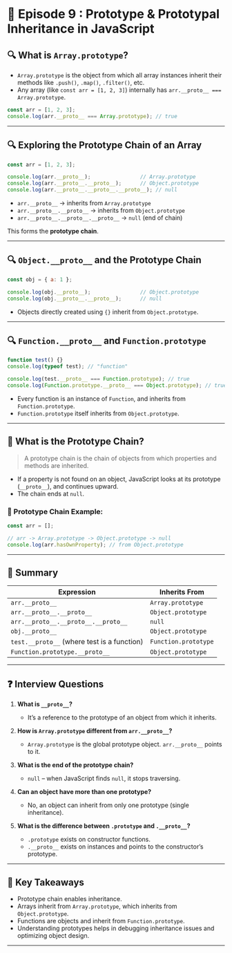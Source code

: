 # 🧠 Episode 9 : Prototype & Prototypal Inheritance in JavaScript

## 🔍 What is `Array.prototype`?

- `Array.prototype` is the object from which all array instances inherit their methods like `.push()`, `.map()`, `.filter()`, etc.
- Any array (like `const arr = [1, 2, 3]`) internally has `arr.__proto__ === Array.prototype`.

```js
const arr = [1, 2, 3];
console.log(arr.__proto__ === Array.prototype); // true
```

---

## 🔍 Exploring the Prototype Chain of an Array

```js
const arr = [1, 2, 3];

console.log(arr.__proto__);                // Array.prototype
console.log(arr.__proto__.__proto__);      // Object.prototype
console.log(arr.__proto__.__proto__.__proto__); // null
```

- `arr.__proto__` → inherits from `Array.prototype`
- `arr.__proto__.__proto__` → inherits from `Object.prototype`
- `arr.__proto__.__proto__.__proto__` → `null` (end of chain)

This forms the **prototype chain**.

---

## 🔍 `Object.__proto__` and the Prototype Chain

```js
const obj = { a: 1 };

console.log(obj.__proto__);                // Object.prototype
console.log(obj.__proto__.__proto__);      // null
```

- Objects directly created using `{}` inherit from `Object.prototype`.

---

## 🔍 `Function.__proto__` and `Function.prototype`

```js
function test() {}
console.log(typeof test); // "function"

console.log(test.__proto__ === Function.prototype); // true
console.log(Function.prototype.__proto__ === Object.prototype); // true
```

- Every function is an instance of `Function`, and inherits from `Function.prototype`.
- `Function.prototype` itself inherits from `Object.prototype`.

---

## 🔗 What is the Prototype Chain?

> A prototype chain is the chain of objects from which properties and methods are inherited.

- If a property is not found on an object, JavaScript looks at its prototype (`__proto__`), and continues upward.
- The chain ends at `null`.

### 🧱 Prototype Chain Example:

```js
const arr = [];

// arr -> Array.prototype -> Object.prototype -> null
console.log(arr.hasOwnProperty); // from Object.prototype
```

---

## 🎯 Summary

| Expression                         | Inherits From                    |
|-----------------------------------|----------------------------------|
| `arr.__proto__`                   | `Array.prototype`                |
| `arr.__proto__.__proto__`         | `Object.prototype`               |
| `arr.__proto__.__proto__.__proto__` | `null`                         |
| `obj.__proto__`                   | `Object.prototype`               |
| `test.__proto__` (where test is a function) | `Function.prototype`      |
| `Function.prototype.__proto__`    | `Object.prototype`               |

---

## ❓ Interview Questions

1. **What is `__proto__`?**
   - It’s a reference to the prototype of an object from which it inherits.

2. **How is `Array.prototype` different from `arr.__proto__`?**
   - `Array.prototype` is the global prototype object. `arr.__proto__` points to it.

3. **What is the end of the prototype chain?**
   - `null` – when JavaScript finds `null`, it stops traversing.

4. **Can an object have more than one prototype?**
   - No, an object can inherit from only one prototype (single inheritance).

5. **What is the difference between `.prototype` and `.__proto__`?**
   - `.prototype` exists on constructor functions.
   - `.__proto__` exists on instances and points to the constructor’s prototype.

---

## 📌 Key Takeaways

- Prototype chain enables inheritance.
- Arrays inherit from `Array.prototype`, which inherits from `Object.prototype`.
- Functions are objects and inherit from `Function.prototype`.
- Understanding prototypes helps in debugging inheritance issues and optimizing object design.

---